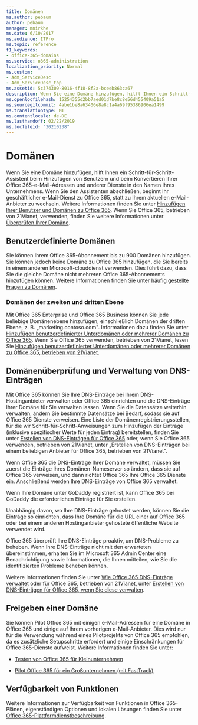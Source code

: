 ```yaml
---
title: Domänen
ms.author: pebaum
author: pebaum
manager: mnirkhe
ms.date: 6/10/2017
ms.audience: ITPro
ms.topic: reference
f1_keywords:
- office-365-domains
ms.service: o365-administration
localization_priority: Normal
ms.custom:
- Adm_ServiceDesc
- Adm_ServiceDesc_top
ms.assetid: 5c374309-8016-4f18-8f2a-bceeb863ca67
description: Wenn Sie eine Domäne hinzufügen, hilft Ihnen ein Schritt-für-Schritt-Assistent beim Hinzufügen von Benutzern und beim Konvertieren Ihrer Office 365-e-Mail-Adressen und anderer Dienste in den Namen Ihres Unternehmens. Wenn Sie den Assistenten abschließen, beginnt Ihr geschäftlicher e-Mail-Dienst zu Office 365, statt zu Ihrem aktuellen e-Mail-Anbieter zu wechseln. Weitere Informationen finden Sie unter Hinzufügen Ihrer Benutzer und Domänen zu Office 365. Wenn Sie Office 365, betrieben von 21Vianet, verwenden, finden Sie weitere Informationen unter Überprüfen Ihrer Domäne.
ms.openlocfilehash: 15254355d2bb7aed01d7be8c8e56d455409a51a5
ms.sourcegitcommit: 4abe1be8a63406e8a8c1a4a69f95386906ea1499
ms.translationtype: MT
ms.contentlocale: de-DE
ms.lasthandoff: 02/22/2019
ms.locfileid: "30210238"
---
```

# <a name="domains"></a>Domänen

Wenn Sie eine Domäne hinzufügen, hilft Ihnen ein Schritt-für-Schritt-Assistent beim Hinzufügen von Benutzern und beim Konvertieren Ihrer Office 365-e-Mail-Adressen und anderer Dienste in den Namen Ihres Unternehmens. Wenn Sie den Assistenten abschließen, beginnt Ihr geschäftlicher e-Mail-Dienst zu Office 365, statt zu Ihrem aktuellen e-Mail-Anbieter zu wechseln. Weitere Informationen finden Sie unter [Hinzufügen Ihrer Benutzer und Domänen zu Office 365](https://support.office.com/article/6383f56d-3d09-4dcb-9b41-b5f5a5efd611). Wenn Sie Office 365, betrieben von 21Vianet, verwenden, finden Sie weitere Informationen unter [Überprüfen Ihrer Domäne](http://go.microsoft.com/fwlink/?LinkID=733344&amp;clcid=0x409).
  
## <a name="custom-domains"></a>Benutzerdefinierte Domänen
<a name="BKMK_CustomDomains"> </a>

Sie können Ihrem Office 365-Abonnement bis zu 900 Domänen hinzufügen. Sie können jedoch keine Domäne zu Office 365 hinzufügen, die Sie bereits in einem anderen Microsoft-clouddienst verwenden. Dies führt dazu, dass Sie die gleiche Domäne nicht mehreren Office 365-Abonnements hinzufügen können. Weitere Informationen finden Sie unter [häufig gestellte Fragen zu Domänen](https://support.office.com/en-us/article/Domains-FAQ-1272bad0-4bd4-4796-8005-67d6fb3afc5a).
  
### <a name="second-and-third-level-domains"></a>Domänen der zweiten und dritten Ebene
<a name="BKMK_SecondAndThirdLevelDomains"> </a>

Mit Office 365 Enterprise und Office 365 Business können Sie jede beliebige Domänenebene hinzufügen, einschließlich Domänen der dritten Ebene, z. B. „marketing.contoso.com". Informationen dazu finden Sie unter [Hinzufügen benutzerdefinierter Unterdomänen oder mehrerer Domänen zu Office 365](http://go.microsoft.com/fwlink/?LinkID=733345&amp;clcid=0x409). Wenn Sie Office 365 verwenden, betrieben von 21Vianet, lesen Sie [Hinzufügen benutzerdefinierter Unterdomänen oder mehrerer Domänen zu Office 365, betrieben von 21Vianet](http://go.microsoft.com/fwlink/?LinkID=733346&amp;clcid=0x409).
  
## <a name="domain-verification-and-managing-dns-records"></a>Domänenüberprüfung und Verwaltung von DNS-Einträgen
<a name="BKMK_ManagingDNSRecords"> </a>

Mit Office 365 können Sie Ihre DNS-Einträge bei Ihrem DNS-Hostinganbieter verwalten oder Office 365 einrichten und die DNS-Einträge Ihrer Domäne für Sie verwalten lassen. Wenn Sie die Datensätze weiterhin verwalten, ändern Sie bestimmte Datensätze bei Bedarf, sodass sie auf Office 365 Dienste verweisen. Eine Liste der Domänenregistrierungsstellen, für die wir Schritt-für-Schritt-Anweisungen zum Hinzufügen der Einträge (inklusive spezifischer Werte für jeden Eintrag) bereitstellen, finden Sie unter [Erstellen von DNS-Einträgen für Office 365](https://go.microsoft.com/fwlink/p/?LinkID=270173) oder, wenn Sie Office 365 verwenden, betrieben von 21Vianet, unter „Erstellen von DNS-Einträgen bei einem beliebigen Anbieter für Office 365, betrieben von 21Vianet". 
  
Wenn Office 365 die DNS-Einträge Ihrer Domäne verwaltet, müssen Sie zuerst die Einträge Ihres Domänen-Nameserver so ändern, dass sie auf Office 365 verweisen, und dann richtet Office 365 Ihre Office 365 Dienste ein. Anschließend werden Ihre DNS-Einträge von Office 365 verwaltet.
  
Wenn Ihre Domäne unter GoDaddy registriert ist, kann Office 365 bei GoDaddy die erforderlichen Einträge für Sie erstellen. 
  
Unabhängig davon, wo Ihre DNS-Einträge gehostet werden, können Sie die Einträge so einrichten, dass Ihre Domäne für die URL einer auf Office 365 oder bei einem anderen Hostinganbieter gehostete öffentliche Website verwendet wird. 
  
Office 365 überprüft Ihre DNS-Einträge proaktiv, um DNS-Probleme zu beheben. Wenn Ihre DNS-Einträge nicht mit den erwarteten übereinstimmen, erhalten Sie im Microsoft 365 Admin Center eine Benachrichtigung sowie Informationen, die Ihnen mitteilen, wie Sie die identifizierten Probleme beheben können.
  
Weitere Informationen finden Sie unter [Wie Office 365 DNS-Einträge verwaltet](https://go.microsoft.com/fwlink/p/?LinkID=270144) oder für Office 365, betrieben von 21Vianet, unter [Erstellen von DNS-Einträgen für Office 365, wenn Sie diese verwalten](http://go.microsoft.com/fwlink/?LinkID=817326&amp;clcid=0x409).
  
## <a name="sharing-a-domain"></a>Freigeben einer Domäne
<a name="BKMK_ManagingDNSRecords"> </a>

Sie können Pilot Office 365 mit einigen e-Mail-Adressen für eine Domäne in Office 365 und einige auf Ihrem vorherigen e-Mail-Anbieter. Dies wird nur für die Verwendung während eines Pilotprojekts von Office 365 empfohlen, da es zusätzliche Setupschritte erfordert und einige Einschränkungen für Office 365-Dienste aufweist. Weitere Informationen finden Sie unter:
  
- [Testen von Office 365 für Kleinunternehmen](https://support.office.com/article/39cee536-6a03-40cf-b9c1-f301bb6001d7)
    
- [Pilot Office 365 für ein Großunternehmen (mit FastTrack)](https://fasttrack.office.com/onboard)
    
## <a name="feature-availability"></a>Verfügbarkeit von Funktionen
<a name="BKMK_ManagingDNSRecords"> </a>

Weitere Informationen zur Verfügbarkeit von Funktionen in Office 365-Plänen, eigenständigen Optionen und lokalen Lösungen finden Sie unter [Office 365-Plattformdienstbeschreibung](https://technet.microsoft.com/en-us/library/office-365-platform-service-description.aspx).
  


